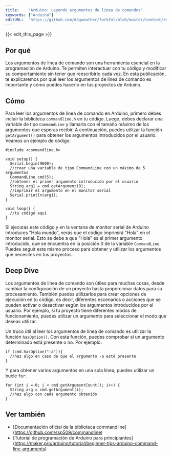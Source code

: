 ```yaml
---
title:    "Arduino: Leyendo argumentos de línea de comandos"
keywords: ["Arduino"]
editURL:  "https://github.com/dogweather/forkful/blob/master/content/es/arduino/reading-command-line-arguments.md"
---
```


{{< edit_this_page >}}

## Por qué
Los argumentos de línea de comando son una herramienta esencial en la programación de Arduino. Te permiten interactuar con tu código y modificar su comportamiento sin tener que reescribirlo cada vez. En esta publicación, te explicaremos por qué leer los argumentos de línea de comando es importante y cómo puedes hacerlo en tus proyectos de Arduino.

## Cómo 
Para leer los argumentos de línea de comando en Arduino, primero debes incluir la biblioteca `commandline.h` en tu código. Luego, debes declarar una variable de tipo `CommandLine` y llamarla con el tamaño máximo de los argumentos que esperas recibir. A continuación, puedes utilizar la función `getArgument()` para obtener los argumentos introducidos por el usuario. Veamos un ejemplo de código:

```Arduino
#include <commandline.h>

void setup() {
  Serial.begin(9600);
  //crear una variable de tipo CommandLine con un máximo de 5 argumentos
  CommandLine cmd(5);
  //obtener el primer argumento introducido por el usuario
  String arg1 = cmd.getArgument(0);
  //imprimir el argumento en el monitor serial
  Serial.println(arg1);
}

void loop() {
  //tu código aquí
}
```

Si ejecutas este código y en la ventana de monitor serial de Arduino introduces "Hola mundo", verás que el código imprimirá "Hola" en el monitor serial. Esto se debe a que "Hola" es el primer argumento introducido, que se encuentra en la posición 0 de la variable `CommandLine`. Puedes seguir este mismo proceso para obtener y utilizar los argumentos que necesites en tus proyectos.

## Deep Dive
Los argumentos de línea de comando son útiles para muchas cosas, desde cambiar la configuración de un proyecto hasta proporcionar datos para su procesamiento. También puedes utilizarlos para crear opciones de ejecución en tu código, es decir, diferentes escenarios o acciones que se pueden activar o desactivar según los argumentos introducidos por el usuario. Por ejemplo, si tu proyecto tiene diferentes modos de funcionamiento, puedes utilizar un argumento para seleccionar el modo que deseas utilizar.

Un truco útil al leer los argumentos de línea de comando es utilizar la función `hasOption()`. Con esta función, puedes comprobar si un argumento determinado está presente o no. Por ejemplo:

```Arduino
if (cmd.hasOption("-a")){
  //haz algo en caso de que el argumento -a esté presente
}
```

Y para obtener varios argumentos en una sola línea, puedes utilizar un bucle `for`:

```Arduino
for (int i = 0; i < cmd.getArgumentCount(); i++) {
  String arg = cmd.getArgument(i);
  //haz algo con cada argumento obtenido
}
```

## Ver también
- [Documentación oficial de la biblioteca commandline] (https://github.com/ssp509/commandline)
- [Tutorial de programación de Arduino para principiantes] (https://maker.pro/arduino/tutorial/beginner-tips-arduino-command-line-arguments)